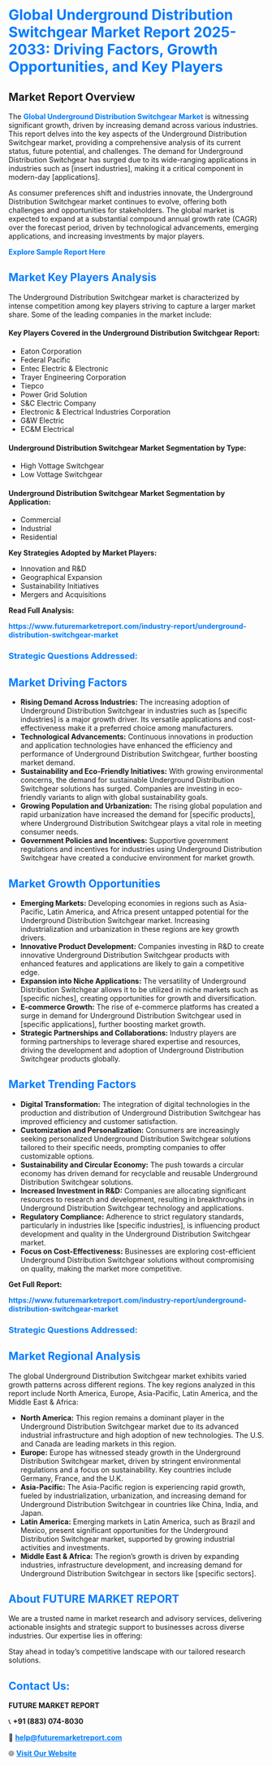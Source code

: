 <h1 style="color: #007BFF;">Global Underground Distribution Switchgear Market Report 2025-2033: Driving Factors, Growth Opportunities, and Key Players</h1>

<section id="overview">
<h2>Market Report Overview</h2>
<p>The <a href="https://www.futuremarketreport.com/industry-report/underground-distribution-switchgear-market" style="color: #007BFF; text-decoration: none;"><strong>Global Underground Distribution Switchgear Market</strong></a> is witnessing significant growth, driven by increasing demand across various industries. This report delves into the key aspects of the Underground Distribution Switchgear market, providing a comprehensive analysis of its current status, future potential, and challenges. The demand for Underground Distribution Switchgear has surged due to its wide-ranging applications in industries such as [insert industries], making it a critical component in modern-day [applications].</p>
<p>As consumer preferences shift and industries innovate, the Underground Distribution Switchgear market continues to evolve, offering both challenges and opportunities for stakeholders. The global market is expected to expand at a substantial compound annual growth rate (CAGR) over the forecast period, driven by technological advancements, emerging applications, and increasing investments by major players.</p>
</section>

<section id="overview">
<p><a href="https://www.futuremarketreport.com/request-sample/reportId=105241" style="color: #007BFF; text-decoration: none;"><strong>Explore Sample Report Here</strong></a></p>
</section>

<section id="key-players">
<h2 style="color: #007BFF;">Market Key Players Analysis</h2>
<p>The Underground Distribution Switchgear market is characterized by intense competition among key players striving to capture a larger market share. Some of the leading companies in the market include:</p>
<h4>Key Players Covered in the Underground Distribution Switchgear Report:</h4>
<ul><li>Eaton Corporation</li><li>Federal Pacific</li><li>Entec Electric &amp; Electronic</li><li>Trayer Engineering Corporation</li><li>Tiepco</li><li>Power Grid Solution</li><li>S&amp;C Electric Company</li><li>Electronic &amp; Electrical Industries Corporation</li><li>G&amp;W Electric</li><li>EC&amp;M Electrical</li></ul>
<h4>Underground Distribution Switchgear Market Segmentation by Type:</h4>
<ul><li>High Vottage Switchgear</li><li>Low Vottage Switchgear</li></ul>

<h4>Underground Distribution Switchgear Market Segmentation by Application:</h4>
<ul><li>Commercial</li><li>Industrial</li><li>Residential</li></ul>
<p><strong>Key Strategies Adopted by Market Players:</strong></p>
<ul>
<li>Innovation and R&D</li>
<li>Geographical Expansion</li>
<li>Sustainability Initiatives</li>
<li>Mergers and Acquisitions</li>
</ul>
</section>

<section>
<p><strong>Read Full Analysis: </strong></p><a href="https://www.futuremarketreport.com/industry-report/underground-distribution-switchgear-market" style="color: #007BFF; text-decoration: none;"><strong>https://www.futuremarketreport.com/industry-report/underground-distribution-switchgear-market</strong></a>
<h3 style="color: #007BFF;">Strategic Questions Addressed:</h3>
</section>

<section id="driving-factors">
<h2 style="color: #007BFF;">Market Driving Factors</h2>
<ul>
<li><strong>Rising Demand Across Industries:</strong> The increasing adoption of Underground Distribution Switchgear in industries such as [specific industries] is a major growth driver. Its versatile applications and cost-effectiveness make it a preferred choice among manufacturers.</li>
<li><strong>Technological Advancements:</strong> Continuous innovations in production and application technologies have enhanced the efficiency and performance of Underground Distribution Switchgear, further boosting market demand.</li>
<li><strong>Sustainability and Eco-Friendly Initiatives:</strong> With growing environmental concerns, the demand for sustainable Underground Distribution Switchgear solutions has surged. Companies are investing in eco-friendly variants to align with global sustainability goals.</li>
<li><strong>Growing Population and Urbanization:</strong> The rising global population and rapid urbanization have increased the demand for [specific products], where Underground Distribution Switchgear plays a vital role in meeting consumer needs.</li>
<li><strong>Government Policies and Incentives:</strong> Supportive government regulations and incentives for industries using Underground Distribution Switchgear have created a conducive environment for market growth.</li>
</ul>
</section>

<section id="growth-opportunities">
<h2 style="color: #007BFF;">Market Growth Opportunities</h2>
<ul>
<li><strong>Emerging Markets:</strong> Developing economies in regions such as Asia-Pacific, Latin America, and Africa present untapped potential for the Underground Distribution Switchgear market. Increasing industrialization and urbanization in these regions are key growth drivers.</li>
<li><strong>Innovative Product Development:</strong> Companies investing in R&D to create innovative Underground Distribution Switchgear products with enhanced features and applications are likely to gain a competitive edge.</li>
<li><strong>Expansion into Niche Applications:</strong> The versatility of Underground Distribution Switchgear allows it to be utilized in niche markets such as [specific niches], creating opportunities for growth and diversification.</li>
<li><strong>E-commerce Growth:</strong> The rise of e-commerce platforms has created a surge in demand for Underground Distribution Switchgear used in [specific applications], further boosting market growth.</li>
<li><strong>Strategic Partnerships and Collaborations:</strong> Industry players are forming partnerships to leverage shared expertise and resources, driving the development and adoption of Underground Distribution Switchgear products globally.</li>
</ul>
</section>

<section id="trending-factors">
<h2 style="color: #007BFF;">Market Trending Factors</h2>
<ul>
<li><strong>Digital Transformation:</strong> The integration of digital technologies in the production and distribution of Underground Distribution Switchgear has improved efficiency and customer satisfaction.</li>
<li><strong>Customization and Personalization:</strong> Consumers are increasingly seeking personalized Underground Distribution Switchgear solutions tailored to their specific needs, prompting companies to offer customizable options.</li>
<li><strong>Sustainability and Circular Economy:</strong> The push towards a circular economy has driven demand for recyclable and reusable Underground Distribution Switchgear solutions.</li>
<li><strong>Increased Investment in R&D:</strong> Companies are allocating significant resources to research and development, resulting in breakthroughs in Underground Distribution Switchgear technology and applications.</li>
<li><strong>Regulatory Compliance:</strong> Adherence to strict regulatory standards, particularly in industries like [specific industries], is influencing product development and quality in the Underground Distribution Switchgear market.</li>
<li><strong>Focus on Cost-Effectiveness:</strong> Businesses are exploring cost-efficient Underground Distribution Switchgear solutions without compromising on quality, making the market more competitive.</li>
</ul>
</section>

<section>
<p><strong>Get Full Report: </strong></p><a href="https://www.futuremarketreport.com/industry-report/underground-distribution-switchgear-market" style="color: #007BFF; text-decoration: none;"><strong>https://www.futuremarketreport.com/industry-report/underground-distribution-switchgear-market</strong></a>
<h3 style="color: #007BFF;">Strategic Questions Addressed:</h3>
</section>


<section id="regional-analysis">
<h2 style="color: #007BFF;">Market Regional Analysis</h2>
<p>The global Underground Distribution Switchgear market exhibits varied growth patterns across different regions. The key regions analyzed in this report include North America, Europe, Asia-Pacific, Latin America, and the Middle East & Africa:</p>
<ul>
<li><strong>North America:</strong> This region remains a dominant player in the Underground Distribution Switchgear market due to its advanced industrial infrastructure and high adoption of new technologies. The U.S. and Canada are leading markets in this region.</li>
<li><strong>Europe:</strong> Europe has witnessed steady growth in the Underground Distribution Switchgear market, driven by stringent environmental regulations and a focus on sustainability. Key countries include Germany, France, and the U.K.</li>
<li><strong>Asia-Pacific:</strong> The Asia-Pacific region is experiencing rapid growth, fueled by industrialization, urbanization, and increasing demand for Underground Distribution Switchgear in countries like China, India, and Japan.</li>
<li><strong>Latin America:</strong> Emerging markets in Latin America, such as Brazil and Mexico, present significant opportunities for the Underground Distribution Switchgear market, supported by growing industrial activities and investments.</li>
<li><strong>Middle East & Africa:</strong> The region’s growth is driven by expanding industries, infrastructure development, and increasing demand for Underground Distribution Switchgear in sectors like [specific sectors].</li>
</ul>
</section>

<footer>
<h2 style="color: #007BFF;">About FUTURE MARKET REPORT</h2>
<p>We are a trusted name in market research and advisory services, delivering actionable insights and strategic support to businesses across diverse industries. Our expertise lies in offering:</p>

<p>Stay ahead in today’s competitive landscape with our tailored research solutions.</p>

<h2 style="color: #007BFF;">Contact Us:</h2>
<p><strong>FUTURE MARKET REPORT</strong></p>
<p>📞 <strong>+91 (883) 074-8030</strong></p>
<p>📧 <strong><a href="mailto:help@futuremarketreport.com" style="color: #007BFF;">help@futuremarketreport.com</a></strong></p>
<p>🌐 <strong><a href="https://www.futuremarketreport.com/" style="color: #007BFF;">Visit Our Website</a></strong></p>
</footer>